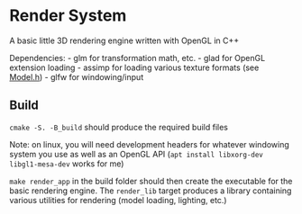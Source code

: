 # Render System

A basic little 3D rendering engine written with OpenGL in C++

Dependencies:
    - glm for transformation math, etc.
    - glad for OpenGL extension loading
    - assimp for loading various texture formats (see [Model.h](include/rendersystem/Model.h))
    - glfw for windowing/input


## Build

`cmake -S. -B_build` should produce the required build files

Note: on linux, you will need development headers for whatever windowing system you use as well as an OpenGL API (`apt install libxorg-dev libgl1-mesa-dev` works for me)

`make render_app` in the build folder should then create the executable for the basic rendering engine. The `render_lib` target produces a library containing various utilities for rendering (model loading, lighting, etc.)

